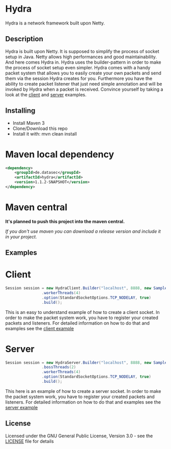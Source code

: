 # Hydra

Hydra is a network framework built upon Netty.

## Description

Hydra is built upon Netty. It is supposed to simplify the process of socket setup in Java. Netty allows high performances and good maintainability.
And here comes Hydra in. Hydra uses the builder-pattern in order to make the process of socket setup even simpler. Hydra comes with a handy packet system
that allows you to easily create your own packets and send them via the session Hydra creates for you. Furthermore you have the ability to create packet
listener that just need simple annotation and will be invoked by Hydra when a packet is received.
Convince yourself by taking a look at the [client]() and [server]() examples.

## Installing

 * Install Maven 3
 * Clone/Download this repo
 * Install it with: mvn clean install

# Maven local dependency

```xml
<dependency>
    <groupId>de.datasec</groupId>
    <artifactId>hydra</artifactId>
    <version>1.1.2-SNAPSHOT</version>
</dependency>
```

# Maven central

__It's planned to push this project into the maven central.__


_If you don't use maven you can download a release version and include it in your project._

## Examples

# Client

```java
Session session = new HydraClient.Builder("localhost", 8888, new SampleProtocol())
                .workerThreads(4)
                .option(StandardSocketOptions.TCP_NODELAY, true)
                .build();
```

This is an easy to understand example of how to create a client socket.
In order to make the packet system work, you have to register your created packets and listeners.
For detailed information on how to do that and examples see the [client example]()

# Server

```java
Session session = new HydraServer.Builder("localhost", 8888, new SampleProtocol())
                .bossThreads(2)
                .workerThreads(4)
                .option(StandardSocketOptions.TCP_NODELAY, true)
                .build();
```

This here is an example of how to create a server socket.
In order to make the packet system work, you have to register your created packets and listeners.
For detailed information on how to do that and examples see the [server example]()

## License

Licensed under the GNU General Public License, Version 3.0 - see the [LICENSE](LICENSE) file for details